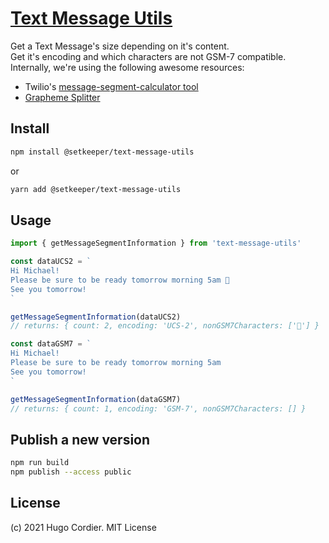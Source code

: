 # [Text Message Utils](https://npmjs.org/package/@setkeeper/text-message-utils/)

Get a Text Message's size depending on it's content.  
Get it's encoding and which characters are not GSM-7 compatible.  
Internally, we're using the following awesome resources:
- Twilio's [message-segment-calculator tool](https://github.com/TwilioDevEd/message-segment-calculator) 
- [Grapheme Splitter](https://github.com/orling/grapheme-splitter)

## Install

```sh
npm install @setkeeper/text-message-utils
```
or
```sh
yarn add @setkeeper/text-message-utils
```

## Usage
```js
import { getMessageSegmentInformation } from 'text-message-utils'

const dataUCS2 = `
Hi Michael!
Please be sure to be ready tomorrow morning 5am 🚀
See you tomorrow!
`

getMessageSegmentInformation(dataUCS2)
// returns: { count: 2, encoding: 'UCS-2', nonGSM7Characters: ['🚀'] }

const dataGSM7 = `
Hi Michael!
Please be sure to be ready tomorrow morning 5am
See you tomorrow!
`

getMessageSegmentInformation(dataGSM7)
// returns: { count: 1, encoding: 'GSM-7', nonGSM7Characters: [] }

```


## Publish a new version

```sh
npm run build
npm publish --access public
```

## License
(c) 2021 Hugo Cordier. MIT License

